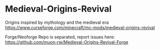 # Medieval-Origins-Revival
Origins inspired by mythology and the medieval era
https://www.curseforge.com/minecraft/mc-mods/medieval-origins-revival


Forge/Neoforge Repo is separated, report issues here:
https://github.com/muon-rw/Medieval-Origins-Revival-Forge

